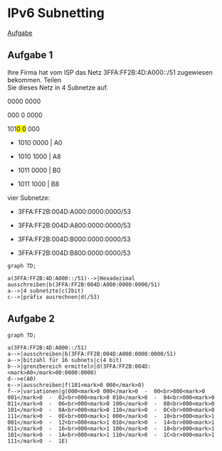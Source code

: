 # IPv6 Subnetting

[Aufgabe](https://bkes-hamm.de/iserv/fs/file/local/Groups/Klasse%20ITB2/FRA/EVP-LF9%20-%20Netzwerke%20und%20Dienste%20bereitstellen/LS%209.1%20-%20Routing/IPv6-Subnetting%20-%20AB1.pdf)

## Aufgabe 1

Ihre Firma hat vom ISP das Netz 3FFA:FF2B:4D:A000::/51 zugewiesen bekommen. Teilen  
Sie dieses Netz in 4 Subnetze auf.

0000 0000

000 0 0000

101<mark>0 0</mark> 000

- 1010 0000 | A0

- 1010 1000 | A8

- 1011 0000 | B0

- 1011 1000 | B8

vier Subnetze:

- 3FFA:FF2B:004D:A000:0000:0000/53

- 3FFA:FF2B:004D:A800:0000:0000/53

- 3FFA:FF2B:004D:B000:0000:0000/53

- 3FFA:FF2B:004D:B800:0000:0000/53

```mermaid
graph TD;

a(3FFA:FF2B:4D:A000::/51)-->|Hexadezimal ausschreiben|b(3FFA:FF2B:004D:A000:0000:0000/51)
a-->|4 subnetzte|c(2bit)
c-->|präfix ausrechnen|d(/53)
```


## Aufgabe 2

```mermaid
graph TD;

a(3FFA:FF2B:4D:A000::/51)
a-->|ausschreiben|b(3FFA:FF2B:004D:A000:0000:0000/51)
a-->|bitzahl für 16 subnets|c(4 bit)
b-->|grenzbereich ermitteln|d(3FFA:FF2B:004D:<mark>A0</mark>00:0000:0000)
d-->e(A0)
e-->|ausschreiben|f(101<mark>0 000</mark>0)
f-->|variationen|g(000<mark>0 000</mark>0  -  00<br>000<mark>0 001</mark>0  -  02<br>000<mark>0 010</mark>0  -  04<br>000<mark>0 011</mark>0  -  06<br>000<mark>0 100</mark>0  -  08<br>000<mark>0 101</mark>0  -  0A<br>000<mark>0 110</mark>0  -  0C<br>000<mark>0 111</mark>0  -  0E<br>000<mark>1 000</mark>0  -  10<br>000<mark>1 001</mark>0  -  12<br>000<mark>1 010</mark>0  -  14<br>000<mark>1 011</mark>0  -  16<br>000<mark>1 100</mark>0  -  18<br>000<mark>1 101</mark>0  -  1A<br>000<mark>1 110</mark>0  -  1C<br>000<mark>1 111</mark>0  -  1E)
```
